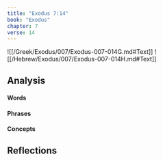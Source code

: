 ```yaml
---
title: "Exodus 7:14"
book: "Exodus"
chapter: 7
verse: 14
---
```

![[/Greek/Exodus/007/Exodus-007-014G.md#Text]]
![[/Hebrew/Exodus/007/Exodus-007-014H.md#Text]]

## Analysis

#### Words

#### Phrases

#### Concepts

## Reflections
